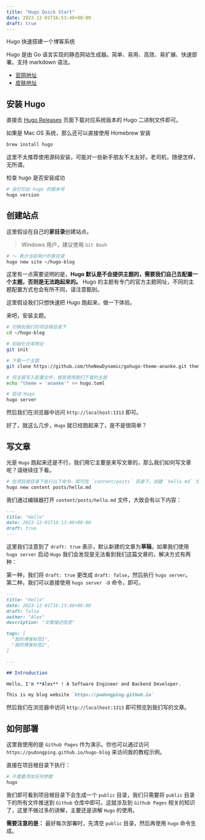 ```yaml
---
title: "Hugo Quick Start"
date: 2023-12-01T16:53:48+08:00
draft: true
---
```


Hugo 快速搭建一个博客系统

Hugo 是由 Go 语言实现的静态网站生成器。简单、易用、高效、易扩展、快速部署。支持 markdown 语法。

- [官网地址](https://gohugo.io/)
- [皮肤地址](https://themes.gohugo.io/)

## 安装 Hugo

直接去 [Hugo Releases](https://github.com/gohugoio/hugo/releases) 页面下载对应系统版本的 Hugo 二进制文件即可。

如果是 Mac OS 系统，那么还可以直接使用 Homebrew 安装

```sh
brew install hugo
```

这里不太推荐使用源码安装，可能对一些新手朋友不太友好。老司机，随便怎样，无所谓。

检查 hugo 是否安装成功

```sh
# 会打印出 hugo 的版本号
hugo version
```

## 创建站点

这里假设在自己的**家目录**创建站点。

> Windows 用户，建议使用 `Git Bash`

```sh
# ～ 表示当前用户的家目录
hugo new site ~/hugo-blog
```

这里有一点需要说明的是，**Hugo 默认是不会提供主题的，需要我们自己去配置一个主题，否则是无法跑起来的。** Hugo 的主题有专门的官方主题网址，不同的主题配置方式也会有所不同，请注意甄别。

这里假设我们只想快速把 Hugo 跑起来，做一下体验。

来吧，安装主题。

```sh
# 切换到我们的项目根目录下
cd ~/hugo-blog

# 初始化仓库地址
git init

# 下载一个主题
git clone https://github.com/theNewDynamic/gohugo-theme-ananke.git themes/ananke

# 将主题写入配置文件，使其使用我们下载的主题
echo "theme = 'ananke'" >> hugo.toml

# 启动 Hugo
hugo server
```

然后我们在浏览器中访问 `http://localhost:1313` 即可。

好了，就这么几步，`Hugo` 就已经跑起来了，是不是很简单？

## 写文章

光是 `Hugo` 跑起来还是不行，我们用它主要是来写文章的，那么我们如何写文章呢？请继续往下看。

```sh
# 在项目根目录下执行以下命令，即可在 `content/posts` 目录下，创建 `hello.md` 文件
hugo new content posts/hello.md
```

我们通过编辑器打开 `content/posts/hello.md` 文件，大致会有以下内容：

```md
---
title: "Hello"
date: 2023-12-01T16:13:46+08:00
draft: true
---
```

这里我们注意到了 `draft: true` 表示，默认新建的文章为**草稿**，如果我们使用 `hugo server` 启动 `Hugo` 我们会发现是无法看到我们这篇文章的，解决方式有两种：

第一种，我们将 `draft: true` 更改成 `draft: false`，然后执行 `hugo server`。  
第二种，我们可以直接使用 `hugo server -D` 命令，即可。

```md
---
title: "Hello"
date: 2023-12-01T16:13:46+08:00
draft: false
author: "Alex"
description: "文章描述信息"

tags: [
  "我的博客标签1",
  "我的博客标签2",
]

---

## Introduction

Hello, I'm **Alex** ! A Software Engineer and Backend Developer.

This is my blog website `https://pudongping.github.io` 
```

然后我们在浏览器中访问 `http://localhost:1313` 即可预览到我们写的文章。

## 如何部署

这里我使用的是 `Github Pages` 作为演示。你也可以通过访问 `https://pudongping.github.io/hugo-blog` 来访问我的教程示例。

直接在项目根目录下执行：

```sh
# 不需要添加任何参数
hugo
```

我们即可看到项目根目录下会生成一个 `public` 目录，我们只需要将 `public` 目录下的所有文件推送到 `Github` 仓库中即可。这就涉及到 `Github Pages` 相关的知识了，这里不做过多的讲解，主要还是讲解 `Hugo` 的使用。

**需要注意的是：** 最好每次部署时，先清空 `public` 目录，然后再使用 `hugo` 命令生成。
